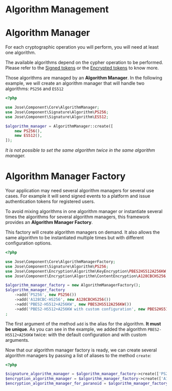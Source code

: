 Algorithm Management
====================

# Algorithm Manager

For each cryptographic operation you will perform, you will need at least one algorithm.

The available algorithms depend on the cypher operation to be performed.
Please refer to the [Signed tokens](../jws/index.md) or the [Encrypted tokens](../jwe/index.md) to know more.

Those algorithms are managed by an **Algorithm Manager**.
In the following example, we will create an algorithm manager that will handle two algorithms: `PS256` and `ES512`

```php
<?php

use Jose\Component\Core\AlgorithmManager;
use Jose\Component\Signature\Algorithm\PS256;
use Jose\Component\Signature\Algorithm\ES512;

$algorithm_manager = AlgorithmManager::create([
    new PS256(),
    new ES512(),
]);
```

*It is not possible to set the same algorithm twice in the same algorithm manager.*

# Algorithm Manager Factory

Your application may need several algorithm managers for several use cases.
For example it will send signed events to a platform and issue authentication tokens for registered users.  

To avoid mixing algorithms in one algorithm manager or instantiate several times the algorithms for several algorithm managers,
this framework provides an **Algorithm Manager Factory**.

This factory will create algorithm managers on demand. It also allows the same algorithm to be instantiated multiple times but with different configuration options.

```php
<?php

use Jose\Component\Core\AlgorithmManagerFactory;
use Jose\Component\Signature\Algorithm\PS256;
use Jose\Component\Encryption\Algorithm\KeyEncryption\PBES2HS512A256KW;
use Jose\Component\Encryption\Algorithm\ContentEncryption\A128CBCHS256;

$algorithm_manager_factory = new AlgorithmManagerFactory();
$algorithm_manager_factory
    ->add('PS256', new PS256())
    ->add('A128CBC-HS256', new A128CBCHS256())
    ->add('PBES2-HS512+A256KW', new PBES2HS512A256KW())
    ->add('PBES2-HS512+A256KW with custom configuration', new PBES2HS512A256KW(128, 8192))
;
```

The first argument of the method `add` is the alias for the algorithm. **It must be unique**.
As you can see in the example, we added the algorithm `PBES2-HS512+A256KW` twice: with the default configuration and with custom arguments.

Now that our algorithm manager factory is ready, we can create several algorithm managers by passing a list of aliases to the method `create`:

```php
<?php

$signature_algorithm_manager = $algorithm_manager_factory->create(['PS256']);
$encryption_algorithm_manager = $algorithm_manager_factory->create(['A128CBC-HS256', 'PBES2-HS512+A256KW']);
$encryption_algorithm_manager_for_paranoid = $algorithm_manager_factory->create(['A128CBC-HS256', 'PBES2-HS512+A256KW with custom configuration']);
```
